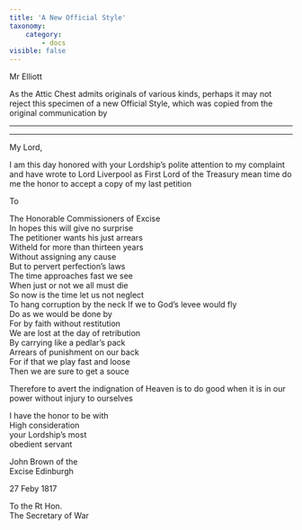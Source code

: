 ```yaml
---
title: 'A New Official Style'
taxonomy:
    category:
        - docs
visible: false
---
```


<div class="author">Mr Elliott</div>

As the Attic Chest admits originals of various kinds, perhaps it may not reject this specimen of a new Official Style, which was copied from the original communication by 

* * *

---

My Lord,

I am this day honored with your Lordship’s polite attention to my complaint and have wrote to Lord Liverpool as First Lord of the Treasury mean time do me the honor to accept a copy of my last petition

To

The Honorable Commissioners of Excise  
In hopes this will give no surprise  
The petitioner wants his just arrears  
Witheld for more than thirteen years  
Without assigning any cause  
But to pervert perfection’s laws  
The time approaches fast we see  
When just or not we all must die  
So now is the time let us not neglect  
To hang corruption by the neck
If we to God’s levee would fly  
Do as we would be done by  
For by faith without restitution  
We are lost at the day of retribution  
By carrying like a pedlar’s pack  
Arrears of punishment on our back  
For if that we play fast and loose  
Then we are sure to get a souce 
 
Therefore to avert the indignation of Heaven is to do good when it is in our power without injury to ourselves

I have the honor to be with   
High consideration  
your Lordship’s most  
obedient servant

John Brown of the  
Excise Edinburgh  

27 Feby 1817

To the Rt Hon.   
The Secretary of War
